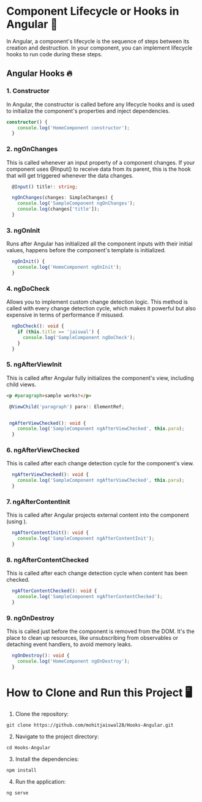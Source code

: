 # Component Lifecycle or Hooks in Angular 🚀

In Angular, a component's lifecycle is the sequence of steps between its creation and destruction. In your component, you can implement lifecycle hooks to run code during these steps.

## Angular Hooks 🔥

### 1. Constructor

In Angular, the constructor is called before any lifecycle hooks and is used to initialize the component's properties and inject dependencies.

```typescript
constructor() {
    console.log('HomeComponent constructor');
  }
```

### 2. ngOnChanges

This is called whenever an input property of a component changes. If your component uses @Input() to receive data from its parent, this is the hook that will get triggered whenever the data changes.

```typescript
  @Input() title!: string;

  ngOnChanges(changes: SimpleChanges) {
    console.log('SampleComponent ngOnChanges');
    console.log(changes['title']);
  }
```

### 3. ngOnInit

Runs after Angular has initialized all the component inputs with their initial values, happens before the component's template is initialized.

```typescript
  ngOnInit() {
    console.log('HomeComponent ngOnInit');
  }
```

### 4. ngDoCheck

Allows you to implement custom change detection logic. This method is called with every change detection cycle, which makes it powerful but also expensive in terms of performance if misused.

```typescript
  ngDoCheck(): void {
    if (this.title == 'jaiswal') {
      console.log('SampleComponent ngDoCheck');
    }
  }
```

### 5. ngAfterViewInit

This is called after Angular fully initializes the component's view, including child views.

```html
<p #paragraph>sample works!</p>
```

```typescript
 @ViewChild('paragraph') para!: ElementRef;


 ngAfterViewChecked(): void {
    console.log('SampleComponent ngAfterViewChecked', this.para);
  }
```

### 6. ngAfterViewChecked

This is called after each change detection cycle for the component's view.

```typescript
  ngAfterViewChecked(): void {
    console.log('SampleComponent ngAfterViewChecked', this.para);
  }
```

### 7. ngAfterContentInit

This is called after Angular projects external content into the component (using <ng-content>).

```typescript
  ngAfterContentInit(): void {
    console.log('SampleComponent ngAfterContentInit');
  }
```

### 8. ngAfterContentChecked

This is called after each change detection cycle when content has been checked.

```typescript
  ngAfterContentChecked(): void {
    console.log('SampleComponent ngAfterContentChecked');
  }
```

### 9. ngOnDestroy

This is called just before the component is removed from the DOM. It's the place to clean up resources, like unsubscribing from observables or detaching event handlers, to avoid memory leaks.

```typescript
  ngOnDestroy(): void {
    console.log('HomeComponent ngOnDestroy');
  }
```

# How to Clone and Run this Project 🖥️

1. Clone the repository:

```
git clone https://github.com/mohitjaiswal28/Hooks-Angular.git
```

2. Navigate to the project directory:

```
cd Hooks-Angular
```

3. Install the dependencies:

```
npm install
```

4. Run the application:

```
ng serve
```
